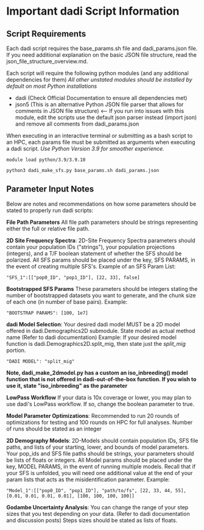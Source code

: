 # Important dadi Script Information

## Script Requirements
Each dadi script requires the base_params.sh file and dadi_params.json file.
If you need additional explanation on the basic JSON file structure, read the json_file_structure_overview.md.


Each script will require the following python modules (and any additional dependencies for them)
*All other unstated modules should be installed by default on most Python installations*

- dadi (Check Official Documentation to ensure all dependencies met)
- json5 (This is an alternative Python JSON file parser that allows for comments in JSON file structure) <-- If you run into issues with this module, edit the scripts use the default json parser instead (import json) and remove all comments from dadi_params.json

When executing in an interactive terminal or submitting as a bash script to an HPC, each params file must be submitted as arguments when executing a dadi script.
*Use Python Version 3.9 for smoother experience.*
```
module load python/3.9/3.9.10

python3 dadi_make_sfs.py base_params.sh dadi_params.json
```

## Parameter Input Notes
Below are notes and recommendations on how some parameters should be stated to properly run dadi scripts:

**File Path Parameters**
All file path parameters should be strings representing either the full or relative file path.

**2D Site Frequency Spectra**:
2D-Site Frequency Spectra parameters should contain your population IDs ("strings"), your population projections (integers), and a T/F boolean statement of whether the SFS should be polarized. All SFS params should be placed under the key, SFS PARAMS, in the event of creating multiple SFS's.
Example of an SFS Param List:
```
"SFS_1":[["pop0_ID", "pop1_ID"], [22, 33], false]
```

**Bootstrapped SFS Params**
These parameters should be integers stating the number of bootstrapped datasets you want to generate, and the chunk size of each one (in number of base pairs).
Example:
```
"BOOTSTRAP PARAMS": [100, 1e7]
```

**dadi Model Selection**:
Your desired dadi model MUST be a 2D model offered in dadi.Demographics2D submodule. State model as actual method name (Refer to dadi documentation)
Example: If your desired model function is dadi.Demographics2D.split_mig, then state just the *split_mig* portion.
```
"DADI MODEL": "split_mig"
```
**Note, dadi_make_2dmodel.py has a custom an iso_inbreeding() model function that is not offered in dadi-out-of-the-box function. If you wish to use it, state "iso_inbreeding" as the parameter**

**LowPass Workflow**
If your data is 10x coverage or lower, you may plan to use dadi's LowPass workflow. If so, change the boolean parameter to true.

**Model Parameter Optimizations**:
Recommended to run 20 rounds of optimizations for testing and 100 rounds on HPC for full analyses.
Number of runs should be stated as an integer

**2D Demography Models**:
2D-Models should contain population IDs, SFS file paths, and lists of your starting, lower, and bounds of model parameters. Your pop_ids and SFS file paths should be strings, your parameters should be lists of floats or integers.
All Model params should be placed under the key, MODEL PARAMS, in the event of running multiple models.
Recall that if your SFS is unfolded, you will need one additional value at the end of your param lists that acts as the misidentification parameter.
Example: 
```
"Model_1":[["pop0_ID", "pop1_ID"], "path/to/fs", [22, 33, 44, 55], [0.01, 0.01, 0.01, 0.01], [100, 100, 100, 100]]
```
    
**Godambe Uncertainty Analysis**:
You can change the range of your step sizes that you test depending on your data. (Refer to dadi documentation and discussion posts)
Steps sizes should be stated as lists of floats.



